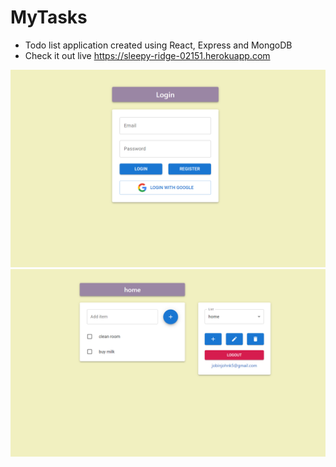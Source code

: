 # MyTasks

- Todo list application created using React, Express and MongoDB
- Check it out live https://sleepy-ridge-02151.herokuapp.com

![Screenshot 1](ss1.png)
![Screenshot 2](ss2.png)
